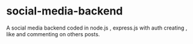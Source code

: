 # social-media-backend
A social media backend coded in node.js , express.js with auth creating , like and commenting on others posts.

